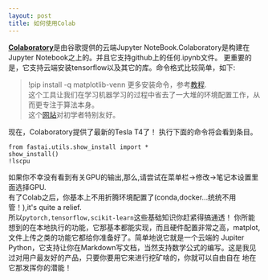 ```yaml
---
layout: post
title: 如何使用Colab
---
```

[**Colaboratory**](https://colab.research.google.com/)是由谷歌提供的云端Jupyter NoteBook.Colaboratory是构建在Jupyter Notebook之上的。并且它支持github上的任何.ipynb文件。
更重要的是，它支持云端安装tensorflow以及其它的库。命令格式比较简单，如下:
>  !pip install -q matplotlib-venn
更多安装命令，参考[教程](https://colab.research.google.com/notebooks/snippets/importing_libraries.ipynb#scrollTo=iDu3Slhq2zyh).  
这个工具让我们在学习机器学习的过程中省去了一大堆的环境配置工作，从而更专注于算法本身。  
这个[网站](https://developers.google.com/machine-learning/crash-course/)对初学者特别友好。   

现在，Colaboratory提供了最新的Tesla T4了！
执行下面的命令将会看到条目。

```
from fastai.utils.show_install import *
show_install()
!lscpu
```
如果你不幸没有看到有关GPU的输出,那么,请尝试在菜单栏->修改->笔记本设置里面选择GPU.  
有了Colab之后，你基本上不用折腾环境配置了(conda,docker...统统不用管！),it's quite a relief.    
所以```pytorch,tensorflow,scikit-learn```这些基础知识你赶紧得搞通透！
你所能想到的在本地执行的功能，它那基本都能实现，而且硬件配置非常之高，matplot,文件上传之类的功能它都给你准备好了。简单地说它就是一个云端的
Jupiter Python，它支持让你在Markdown写文档，当然支持数学公式的编写。这是我见过对用户最友好的产品，只要你要用它来进行挖矿啥的，你就可以自由自在
地在它那发挥你的潜能！
